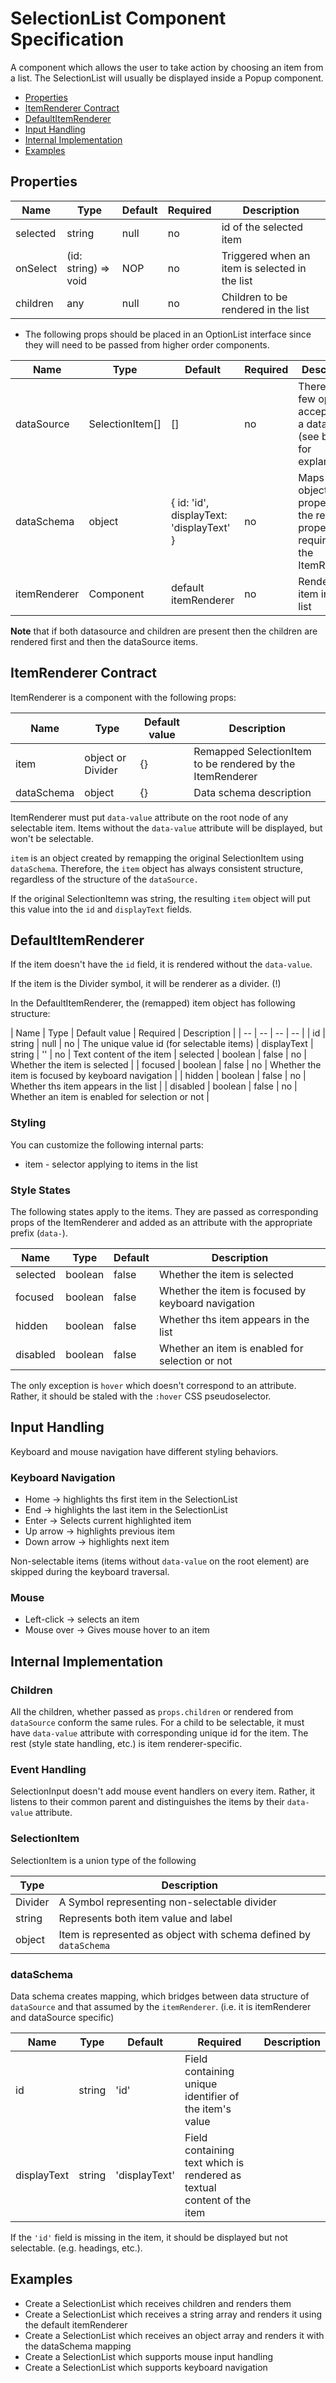 # SelectionList Component Specification

A component which allows the user to take action by choosing an item from a list. The SelectionList will usually be displayed inside a Popup component.

* [Properties](#properties)
* [ItemRenderer Contract](#itemrenderer-contract)
* [DefaultItemRenderer](#defaultitemrenderer)
* [Input Handling](#input-handling)
* [Internal Implementation](#internal-implementation)
* [Examples](#examples)

## Properties

| Name | Type | Default | Required | Description |
| -- | -- | -- | -- | -- |
| selected | string | null | no | id of the selected item |
| onSelect | (id: string) => void | NOP | no | Triggered when an item is selected in the list |
| children | any | null | no | Children to be rendered in the list |

* The following props should be placed in an OptionList interface since they will need to be passed from higher order components.

| Name | Type | Default | Required | Description |
| -- | -- | -- | -- | -- |
| dataSource | SelectionItem[] | [] | no | There are a few options accepted as a datasource (see below for explanation) |
| dataSchema | object | { id: 'id', displayText: 'displayText' } | no | Maps the object properties to the relevant properties required by the ItemRenderer |
| itemRenderer | Component | default itemRenderer | no | Renders an item in the list |

**Note** that if both datasource and children are present then the children are rendered first and then the dataSource items.

## ItemRenderer Contract

ItemRenderer is a component with the following props:

| Name | Type | Default value | Description |
| -- | -- | -- | -- |
| item | object or Divider | {} | Remapped SelectionItem to be rendered by the ItemRenderer |
| dataSchema | object | {} | Data schema description

ItemRenderer must put `data-value` attribute on the root node of any selectable item. Items without the `data-value`
attribute will be displayed, but won't be selectable.

`item` is an object created by remapping the original SelectionItem using `dataSchema`. Therefore, the
`item` object has always consistent structure, regardless of the structure of the `dataSource.`

If the original SelectionItemn was string, the resulting `item` object will put this value into 
the `id` and `displayText` fields.

## DefaultItemRenderer

If the item doesn't have the `id` field, it is rendered without the `data-value`.

If the item is the Divider symbol, it will be renderer as a divider. (!)

In the DefaultItemRenderer, the (remapped) item object has following structure:

| Name | Type | Default value | Required | Description |
| -- | -- | -- | -- |
| id | string | null | no | The unique value id (for selectable items)
| displayText | string | '' | no | Text content of the item
| selected | boolean | false | no | Whether the item is selected |
| focused | boolean | false | no | Whether the item is focused by keyboard navigation |
| hidden | boolean | false | no | Whether ths item appears in the list |
| disabled | boolean | false | no | Whether an item is enabled for selection or not |


### Styling

You can customize the following internal parts:

* item - selector applying to items in the list

### Style States
 
The following states apply to the items. They are passed as corresponding props of the ItemRenderer
and added as an attribute with the appropriate prefix (`data-`).
 
| Name | Type | Default | Description |
| -- | -- | -- | -- |
| selected | boolean | false | Whether the item is selected |
| focused | boolean | false | Whether the item is focused by keyboard navigation |
| hidden | boolean | false | Whether ths item appears in the list |
| disabled | boolean | false | Whether an item is enabled for selection or not |

The only exception is `hover` which doesn't correspond to an attribute. Rather, it should be staled with
the `:hover` CSS pseudoselector.

## Input Handling

Keyboard and mouse navigation have different styling behaviors.

### Keyboard Navigation

* Home -> highlights ths first item in the SelectionList
* End -> highlights the last item in the SelectionList
* Enter -> Selects current highlighted item
* Up arrow -> highlights previous item
* Down arrow -> highlights next item

Non-selectable items (items without `data-value` on the root element) are skipped during the keyboard traversal.

### Mouse

* Left-click -> selects an item
* Mouse over -> Gives mouse hover to an item

## Internal Implementation

### Children

All the children, whether passed as `props.children` or rendered from `dataSource` conform the same rules.
For a child to be selectable, it must have `data-value` attribute with corresponding unique id for the item.
The rest (style state handling, etc.) is item renderer-specific.

### Event Handling

SelectionInput doesn't add mouse event handlers on every item. Rather, it listens to their common parent
and distinguishes the items by their `data-value` attribute.


### SelectionItem

SelectionItem is a union type of the following

| Type | Description |
| -- | -- |
| Divider | A Symbol representing non-selectable divider
| string | Represents both item value and label
| object | Item is represented as object with schema defined by `dataSchema`

### dataSchema

Data schema creates mapping, which bridges between data structure of `dataSource` and that assumed by the `itemRenderer`.
(i.e. it is itemRenderer and dataSource specific)

| Name | Type | Default | Required | Description |
| -- | -- | -- | -- | -- |
| id | string | 'id' | Field containing unique identifier of the item's value
| displayText | string | 'displayText' | Field containing text which is rendered as textual content of the item

If the `'id'` field is missing in the item, it should be displayed but not selectable. (e.g. headings, etc.).


## Examples

* Create a SelectionList which receives children and renders them
* Create a SelectionList which receives a string array and renders it using the default itemRenderer
* Create a SelectionList which receives an object array and renders it with the dataSchema mapping
* Create a SelectionList which supports mouse input handling
* Create a SelectionList which supports keyboard navigation
